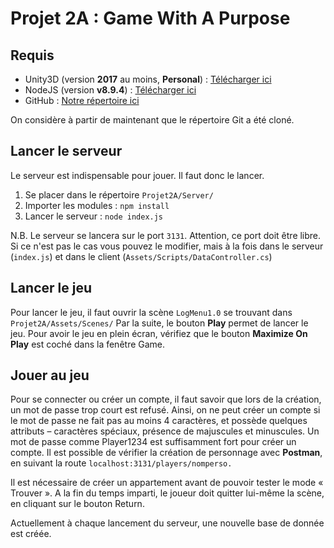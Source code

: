 # Projet 2A : Game With A Purpose

## Requis

* Unity3D (version **2017** au moins, **Personal**) : [Télécharger ici](https://store.unity.com)
* NodeJS (version **v8.9.4**) : [Télécharger ici](https://nodejs.org/en/download/)
* GitHub : [Notre répertoire ici](https://github.com/theo-gautier/Projet2A)

On considère à partir de maintenant que le répertoire Git a été cloné.

## Lancer le serveur

Le serveur est indispensable pour jouer. Il faut donc le lancer.

1) Se placer dans le répertoire `Projet2A/Server/`
2) Importer les modules : `npm install`
3) Lancer le serveur : `node index.js`

N.B. Le serveur se lancera sur le port `3131`. Attention, ce port doit être libre. Si ce n'est pas le cas vous pouvez le modifier, mais à la fois dans le serveur (`index.js`) et dans le client (`Assets/Scripts/DataController.cs`)

## Lancer le jeu

Pour lancer le jeu, il faut ouvrir la scène `LogMenu1.0` se trouvant dans `Projet2A/Assets/Scenes/`
Par la suite, le bouton **Play** permet de lancer le jeu. Pour avoir le jeu en plein écran, vérifiez que le bouton **Maximize On Play** est coché dans la fenêtre Game.

## Jouer au jeu

Pour se connecter ou créer un compte, il faut savoir que lors de la création, un mot de passe trop court est refusé. Ainsi, on ne peut créer un compte si le mot de passe ne fait pas au moins 4 caractères, et possède quelques attributs – caractères spéciaux, présence de majuscules et minuscules. 
Un mot de passe comme Player1234 est suffisamment fort pour créer un compte. Il est possible de vérifier la création de personnage avec **Postman**, en suivant la route `localhost:3131/players/nomperso.` 

Il est nécessaire de créer un appartement avant de pouvoir tester le mode « Trouver ». A la fin du temps imparti, le joueur doit quitter lui-même la scène, en cliquant sur le bouton Return.

Actuellement à chaque lancement du serveur, une nouvelle base de donnée est créée.